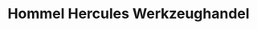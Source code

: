 ---
title: "Hommel Hercules Werkzeughandel"
url: /viernheim/hommel-hercules-werkzeughandel/
shop: Großhandel
---